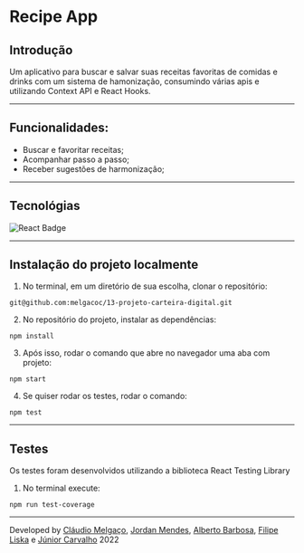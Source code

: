 # Recipe App

## Introdução
Um aplicativo para buscar e salvar suas receitas favoritas de comidas e drinks com um sistema de hamonização, consumindo várias apis e utilizando Context API e React Hooks.

---

## Funcionalidades:
- Buscar e favoritar receitas;
- Acompanhar passo a passo;
- Receber sugestões de harmonização;

---

## Tecnológias

![React Badge](https://img.shields.io/badge/React-20232A?style=for-the-badge&logo=react&logoColor=61DAFB)

---

## Instalação do projeto localmente

1. No terminal, em um diretório de sua escolha, clonar o repositório:

```
git@github.com:melgacoc/13-projeto-carteira-digital.git
```

2. No repositório do projeto, instalar as dependências:

```
npm install
```

3. Após isso, rodar o comando que abre no navegador uma aba com projeto:

```
npm start
```

4. Se quiser rodar os testes, rodar o comando:

```
npm test
```

---

## Testes
Os testes foram desenvolvidos utilizando a biblioteca React Testing Library
1. No terminal execute:

```
npm run test-coverage
```

---

Developed by [Cláudio Melgaço](https://github.com/melgacoc), [Jordan Mendes](https://github.com/jordam1407), [Alberto Barbosa](https://github.com/al-barbosa), [Filipe Liska](https://github.com/ftliska) e [Júnior Carvalho](https://github.com/jun1orcarvalh0) 2022

